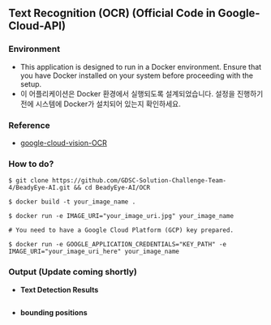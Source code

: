## Text Recognition (OCR) (Official Code in Google-Cloud-API)

### Environment
- This application is designed to run in a Docker environment. Ensure that you have Docker installed on your system before proceeding with the setup.
- 이 어플리케이션은 Docker 환경에서 실행되도록 설계되었습니다. 설정을 진행하기 전에 시스템에 Docker가 설치되어 있는지 확인하세요.




### Reference
- <a href='https://cloud.google.com/vision/docs/ocr?hl=ko#vision_text_detection_gcs-python'>google-cloud-vision-OCR</a>



### How to do?

```
$ git clone https://github.com/GDSC-Solution-Challenge-Team-4/BeadyEye-AI.git && cd BeadyEye-AI/OCR
```
```
$ docker build -t your_image_name .
```
```
$ docker run -e IMAGE_URI="your_image_uri.jpg" your_image_name
```
```
# You need to have a Google Cloud Platform (GCP) key prepared.

$ docker run -e GOOGLE_APPLICATION_CREDENTIALS="KEY_PATH" -e IMAGE_URI="your_image_uri_here" your_image_name
```




### Output  (Update coming shortly)

- **Text Detection Results**

<img src=''></src>


- **bounding positions**

<img src=''></img>


